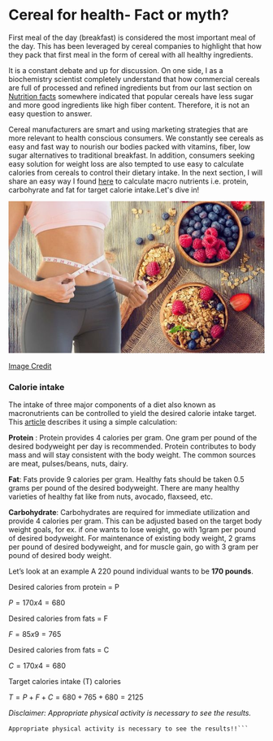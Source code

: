 # Cereal for health- Fact or myth?

First meal of the day (breakfast) is considered the most important meal of the day. This has been leveraged by cereal companies to highlight that how they pack that first meal in the form of cereal with all healthy ingredients. 

It is a constant debate and up for discussion. On one side, I as a biochemistry scientist completely understand that how commercial cereals are full of processed and refined ingredients but from our last section on [Nutrition facts](Nutritional_info_cereals) somewhere indicated that popular cereals have less sugar and more good ingredients like high fiber content. Therefore, it is not an easy question to answer. 

Cereal manufacturers are smart and using marketing strategies that are more relevant to health conscious consumers. We constantly see cereals as easy and fast way to nourish our bodies packed with vitamins, fiber, low sugar alternatives to traditional breakfast. In addition, consumers seeking easy solution for weight loss are also tempted to use easy to calculate calories from cereals to control their dietary intake. In the next section, I will share an easy way I found [here](https://www.primermagazine.com/2012/train/diet-math-a-simple-way-to-calculate-macros-and-calories-for-your-goals) to calculate macro nutrients i.e. protein, carbohyrate and fat for target calorie intake.Let's dive in!

![Cereal for Weight Loss](Weight-loss_cereal.jpg)

[Image Credit](https://www.express.co.uk/life-style/diets/1176069/weight-loss-breakfast-cereal-grain-wheat-germ-lose-fast-food-diet) 

### Calorie intake

The intake of three major components of a diet also known as macronutrients can be controlled to yield the desired calorie intake target. This [article](https://www.primermagazine.com/2012/train/diet-math-a-simple-way-to-calculate-macros-and-calories-for-your-goals) describes it using a simple calculation:

**Protein** : Protein provides 4 calories per gram. One gram per pound of the desired bodyweight per day is recommended. Protein contributes to body mass and will stay consistent with the body weight. The common sources are meat, pulses/beans, nuts, dairy.

**Fat**: Fats provide 9 calories per gram. Healthy fats should be taken 0.5 grams per pound of the desired bodyweight. There are many healthy varieties of healthy fat like from nuts, avocado, flaxseed, etc.

**Carbohydrate**: Carbohydrates are required for immediate utilization and provide 4 calories per gram. This can be adjusted based on the target body weight goals, for ex. if one wants to lose weight, go with 1gram per pound of desired bodyweight. For maintenance of existing body weight, 2 grams per pound of desired bodyweight, and for muscle gain, go with 3 gram per pound of desired body weight.

Let’s look at an example
A 220 pound individual wants to be **170 pounds**.


 Desired calories from protein = P
 
 $P = 170 x 4  = 680$

Desired calories from fats = F

$F = 85 x 9 = 765$

Desired calories from fats = C

$C = 170 x 4 = 680$

Target calories intake (T) calories

$T= P + F + C = 680 + 765 + 680 = 2125$

*Disclaimer: Appropriate physical activity is necessary to see the results.*

```{Warning}
Appropriate physical activity is necessary to see the results!!```